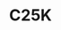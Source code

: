 ---
title: C25K
crosslinks:
- running
- pics
- loseit
- RunningWithDogs
- BarefootRunning
- Fitness
- sharks
- shitpost
- ABraThatFits
- stopdrinking
- BTFC
- Dads
- mealprep
- yoga
- daddit
- softwaregore
- intermittentfasting
- sploot
- nosleep
---